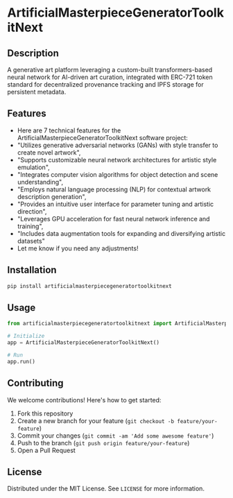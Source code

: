 # ArtificialMasterpieceGeneratorToolkitNext

## Description

A generative art platform leveraging a custom-built transformers-based neural network for AI-driven art curation, integrated with ERC-721 token standard for decentralized provenance tracking and IPFS storage for persistent metadata.

## Features

- Here are 7 technical features for the ArtificialMasterpieceGeneratorToolkitNext software project:
- "Utilizes generative adversarial networks (GANs) with style transfer to create novel artwork",
- "Supports customizable neural network architectures for artistic style emulation",
- "Integrates computer vision algorithms for object detection and scene understanding",
- "Employs natural language processing (NLP) for contextual artwork description generation",
- "Provides an intuitive user interface for parameter tuning and artistic direction",
- "Leverages GPU acceleration for fast neural network inference and training",
- "Includes data augmentation tools for expanding and diversifying artistic datasets"
- Let me know if you need any adjustments!
## Installation

```bash
pip install artificialmasterpiecegeneratortoolkitnext
```

## Usage

```python
from artificialmasterpiecegeneratortoolkitnext import ArtificialMasterpieceGeneratorToolkitNext

# Initialize
app = ArtificialMasterpieceGeneratorToolkitNext()

# Run
app.run()
```

## Contributing

We welcome contributions! Here's how to get started:

1. Fork this repository
2. Create a new branch for your feature (`git checkout -b feature/your-feature`)
3. Commit your changes (`git commit -am 'Add some awesome feature'`)
4. Push to the branch (`git push origin feature/your-feature`)
5. Open a Pull Request

## License

Distributed under the MIT License. See `LICENSE` for more information.
